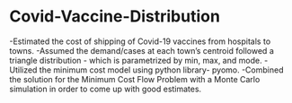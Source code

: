 # Covid-Vaccine-Distribution
-Estimated the cost of shipping of Covid-19 vaccines from hospitals to towns. -Assumed the demand/cases at each town’s centroid followed a triangle distribution - which is parametrized by min, max, and mode. -Utilized the minimum cost model using python library- pyomo. -Combined the solution for the Minimum Cost Flow Problem with a Monte Carlo simulation in order to come up with good estimates.
